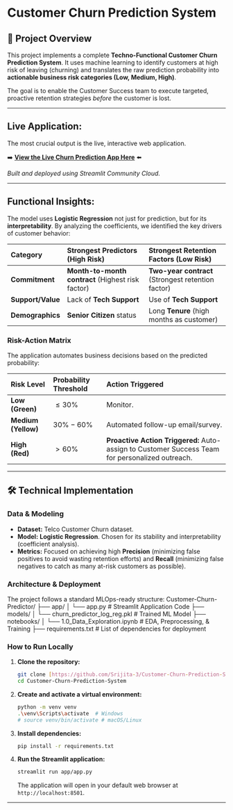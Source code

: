 #  Customer Churn Prediction System

## 🌟 Project Overview

This project implements a complete **Techno-Functional Customer Churn Prediction System**. It uses machine learning to identify customers at high risk of leaving (churning) and translates the raw prediction probability into **actionable business risk categories (Low, Medium, High)**.

The goal is to enable the Customer Success team to execute targeted, proactive retention strategies *before* the customer is lost.

---

## Live Application:

The most crucial output is the live, interactive web application.

➡️ **[View the Live Churn Prediction App Here](https://customer-churn-prediction-system-yg3dsgenxvvjvjpbi7fmc3.streamlit.app)** ⬅️

*Built and deployed using Streamlit Community Cloud.*

---

##  Functional Insights:

The model uses **Logistic Regression** not just for prediction, but for its **interpretability**. By analyzing the coefficients, we identified the key drivers of customer behavior:

| Category | Strongest Predictors (High Risk) | Strongest Retention Factors (Low Risk) |
| :--- | :--- | :--- |
| **Commitment** | **Month-to-month contract** (Highest risk factor) | **Two-year contract** (Strongest retention factor) |
| **Support/Value**| Lack of **Tech Support** | Use of **Tech Support** |
| **Demographics**| **Senior Citizen** status | Long **Tenure** (high months as customer) |

### **Risk-Action Matrix**

The application automates business decisions based on the predicted probability:

| Risk Level | Probability Threshold | Action Triggered |
| :--- | :--- | :--- |
| **Low (Green)** | $\le 30\%$ | Monitor. |
| **Medium (Yellow)** | $30\% - 60\%$ | Automated follow-up email/survey. |
| **High (Red)** | $> 60\%$ | **Proactive Action Triggered:** Auto-assign to Customer Success Team for personalized outreach. |

---

## 🛠️ Technical Implementation

### **Data & Modeling**

* **Dataset:** Telco Customer Churn dataset.
* **Model:** **Logistic Regression**. Chosen for its stability and interpretability (coefficient analysis).
* **Metrics:** Focused on achieving high **Precision** (minimizing false positives to avoid wasting retention efforts) and **Recall** (minimizing false negatives to catch as many at-risk customers as possible).

### **Architecture & Deployment**

The project follows a standard MLOps-ready structure:
Customer-Churn-Predictor/ ├── app/ │ └── app.py # Streamlit Application Code ├── models/ │ └── churn_predictor_log_reg.pkl # Trained ML Model ├── notebooks/ │ └── 1.0_Data_Exploration.ipynb # EDA, Preprocessing, & Training ├── requirements.txt # List of dependencies for deployment

### **How to Run Locally**

1.  **Clone the repository:**
    ```bash
    git clone [https://github.com/Srijita-3/Customer-Churn-Prediction-System.git](https://github.com/Srijita-3/Customer-Churn-Prediction-System.git)
    cd Customer-Churn-Prediction-System
    ```
2.  **Create and activate a virtual environment:**
    ```bash
    python -m venv venv
    .\venv\Scripts\activate  # Windows
    # source venv/bin/activate # macOS/Linux
    ```
3.  **Install dependencies:**
    ```bash
    pip install -r requirements.txt
    ```
4.  **Run the Streamlit application:**
    ```bash
    streamlit run app/app.py
    ```
    The application will open in your default web browser at `http://localhost:8501`.

---
